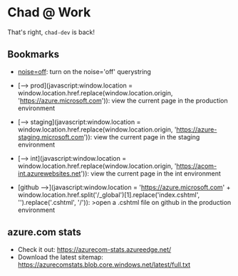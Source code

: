 # Chad @ Work

That's right, `chad-dev` is back!

## Bookmarks

- <a href="javascript:window.location += '?noise=off';">noise=off</a>: turn on the noise='off' querystring

- [--> prod](javascript:window.location = window.location.href.replace(window.location.origin, 'https://azure.microsoft.com')): view the current page in the production environment

- [--> staging](javascript:window.location = window.location.href.replace(window.location.origin, 'https://azure-staging.microsoft.com')): view the current page in the staging environment

- [--> int](javascript:window.location = window.location.href.replace(window.location.origin, 'https://acom-int.azurewebsites.net')): view the current page in the int environment

- [github -->](javascript:window.location = 'https://azure.microsoft.com' + window.location.href.split('/_global')[1].replace('index.cshtml', '').replace('.cshtml', '/')): >open a .cshtml file on github in the production environment

## azure.com stats

- Check it out: https://azurecom-stats.azureedge.net/
- Download the latest sitemap: https://azurecomstats.blob.core.windows.net/latest/full.txt
